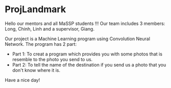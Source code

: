 # ProjLandmark

Hello our mentors and all MaSSP students !!!
Our team includes 3 members: Long, Chinh, Linh and a supervisor, Giang.

Our project is a Machine Learning program using Convolution Neural Network. 
The program has 2 part:
- Part 1: To creat a program which provides you with some photos that is resemble to the photo you send to us.
- Part 2: To tell the name of the destination if you send us a photo that you don't know where it is.

Have a nice day!
